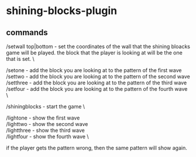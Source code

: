 # shining-blocks-plugin

## commands

/setwall top|bottom - set the coordinates of the wall that the shining bloacks game will be played. the block that the player is looking at will be the one that is set. \

/setone - add the block you are looking at to the pattern of the first wave \
/settwo - add the block you are looking at to the pattern of the second wave \
/setthree - add the block you are looking at to the pattern of the third wave \
/setfour - add the block you are looking at to the pattern of the fourth wave \

/shiningblocks - start the game \

/lightone - show the first wave \
/lighttwo - show the second wave \
/lightthree - show the third wave \
/lightfour - show the fourth wave \

if the player gets the pattern wrong, then the same pattern will show again.
